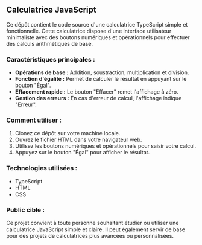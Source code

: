 ## Calculatrice JavaScript

Ce dépôt contient le code source d'une calculatrice TypeScript simple et fonctionnelle. Cette calculatrice dispose d'une interface utilisateur minimaliste avec des boutons numériques et opérationnels pour effectuer des calculs arithmétiques de base.

### Caractéristiques principales :

- **Opérations de base :** Addition, soustraction, multiplication et division.
- **Fonction d'égalité :** Permet de calculer le résultat en appuyant sur le bouton "Égal".
- **Effacement rapide :** Le bouton "Effacer" remet l'affichage à zéro.
- **Gestion des erreurs :** En cas d'erreur de calcul, l'affichage indique "Erreur".

### Comment utiliser :

1. Clonez ce dépôt sur votre machine locale.
2. Ouvrez le fichier HTML dans votre navigateur web.
3. Utilisez les boutons numériques et opérationnels pour saisir votre calcul.
4. Appuyez sur le bouton "Égal" pour afficher le résultat.

### Technologies utilisées :

- TypeScript
- HTML
- CSS

### Public cible :

Ce projet convient à toute personne souhaitant étudier ou utiliser une calculatrice JavaScript simple et claire. Il peut également servir de base pour des projets de calculatrices plus avancées ou personnalisées.
